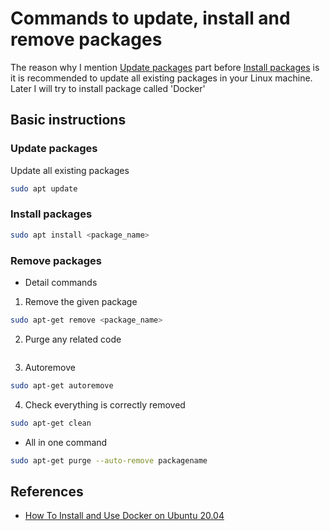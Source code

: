 # Commands to update, install and remove packages 
The reason why I mention [Update packages](#update-packages) part before [Install packages](#install-packages) is it is recommended to update all existing packages in your Linux machine. Later I will try to install package called 'Docker'

## Basic instructions
### Update packages 
Update all existing packages
```bash
sudo apt update
```

### Install packages 
```bash
sudo apt install <package_name>
```

### Remove packages 
- Detail commands 
1. Remove the given package
```bash 
sudo apt-get remove <package_name>
```
2. Purge any related code
```bash
```

3. Autoremove
```bash
sudo apt-get autoremove
```

4. Check everything is correctly removed
```bash
sudo apt-get clean
```

- All in one command 
```bash
sudo apt-get purge --auto-remove packagename
```

## References
- [How To Install and Use Docker on Ubuntu 20.04](https://www.digitalocean.com/community/tutorials/how-to-install-and-use-docker-on-ubuntu-20-04)
